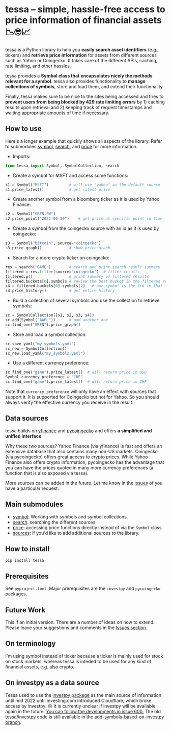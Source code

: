
# tessa – simple, hassle-free access to price information of financial assets 📉🤓📈

tessa is a Python library to help you **easily search asset identifiers** (e.g.,
tickers) and **retrieve price information** for assets from different sources such as
Yahoo or Coingecko. It takes care of the different APIs, caching, rate limiting, and
other hassles.

tessa provides a **Symbol class that encapsulates nicely the methods relevant for a
symbol**. tessa also provides functionality to **manage collections of symbols**, store
and load them, and extend their functionality.

Finally, tessa makes sure to be nice to the sites being accessed and tries to **prevent
users from being blocked by 429 rate limiting errors** by 1) caching results upon
retrieval and 2) keeping track of request timestamps and waiting appropriate amounts of
time if necessary.


## How to use

Here's a longer example that quickly shows all aspects of the library. Refer to
submodules [symbol](tessa/symbol.html), [search](tessa/search.html), and
[price](tessa/price.html) for more information.

- Imports:

```python
from tessa import Symbol, SymbolCollection, search
```

- Create a symbol for MSFT and access some functions:

```python
s1 = Symbol("MSFT")         # will use "yahoo" as the default source
s1.price_latest()           # get latest price
```

- Create another symbol from a bloomberg ticker as it is used by Yahoo Finance:

```python
s2 = Symbol("SREN.SW")
s2.price_point("2022-06-30")    # get price at specific point in time
```

- Create a symbol from the coingecko source with an id as it is used by coingecko:

```python
s3 = Symbol("bitcoin", source="coingecko")
s3.price_graph()            # show price graph
```

- Search for a more crypto ticker on coingecko:

```python
res = search("GAME")        # search and print search result summary
filtered = res.filter(source="coingecko")  # filter results
filtered.p()                # print summary of filtered results
filtered.buckets[0].symbols # review the best bucket in the filtered results
s4 = filtered.buckets[0].symbols[2]   # our symbol is the 3rd in that list
s4.price_history()          # get entire history
```

- Build a collection of several symbols and use the collection to retrieve symbols:

```python
sc = SymbolCollection([s1, s2, s3, s4])
sc.add(Symbol("AAPL"))      # add another one
sc.find_one("SREN").price_graph()
```

- Store and load a symbol collection:

```python
sc.save_yaml("my_symbols.yaml")
sc_new = SymbolCollection()
sc_new.load_yaml("my_symbols.yaml")
```

- Use a different currency preference:

```python
sc.find_one("game").price_latest()  # will return price in USD
Symbol.currency_preference = "CHF"
sc.find_one("game").price_latest()  # will return price in CHF
```

Note that `currency_preference` will only have an effect with sources that support it.
It is supported for Coingecko but not for Yahoo. So you should always verify the
effective currency you receive in the result.


## Data sources

tessa builds on [yfinance](https://pypi.org/project/yfinance/) and
[pycoingecko](https://github.com/man-c/pycoingecko) and offers **a simplified and
unified interface**. 

Why these two sources? Yahoo Finance (via yfinance) is fast and offers an extensive
database that also contains many non-US markets. Coingecko (via pycoingecko) offers
great access to crypto prices. While Yahoo Finance also offers crypto information,
pycoingecko has the advantage that you can have the prices quoted in many more currency
preferences (a function that is also exposed via tessa).

More sources can be added in the future. Let me know in the
[issues](https://github.com/ymyke/tessa/issues) of you have a particular request.


## Main submodules

- [symbol](tessa/symbol.html): Working with symbols and symbol collections.
- [search](tessa/search.html): searching the different sources.
- [price](tessa/price.html): accessing price functions directly instead of via the
  `Symbol` class.
- [sources](tessa/sources.html): if you'd like to add additional sources to the library.


## How to install

`pip install tessa`


## Prerequisites

See `pyproject.toml`. Major prerequisites are the `investpy` and `pycoingecko` packages.


## Future Work

This if an initial version. There are a number of ideas on how to extend. Please leave
your suggestions and comments in the [Issues
section](https://github.com/ymyke/tessa/issues).


## On terminology

I'm using symbol instead of ticker because a ticker is mainly used for stock on stock
markets, whereas tessa is inteded to be used for any kind of financial assets, e.g. also
crypto.


## On investpy as a data source

Tessa used to use the [investpy package](https://github.com/alvarobartt/investpy) as the
main source of information until mid 2022 until investing.com introduced Cloudflare,
which broke access by investpy. 😖 It is currently unclear if investpy will be available
again in the future. [You can follow the developments in issue
600.](https://github.com/alvarobartt/investpy/issues/600) The old tessa/investpy code is
still available in the [add-symbols-based-on-investpy
branch](https://github.com/ymyke/tessa/tree/add-symbols-based-on-investpy).

